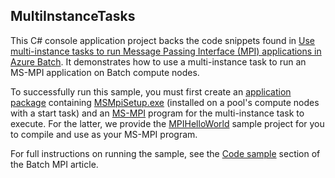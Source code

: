 ## MultiInstanceTasks

This C# console application project backs the code snippets found in [Use
multi-instance tasks to run Message Passing Interface (MPI) applications in
Azure Batch][batch_mpi]. It demonstrates how to use a multi-instance task to
run an MS-MPI application on Batch compute nodes.

To successfully run this sample, you must first create an
[application package][batch_app_pkg] containing [MSMpiSetup.exe][msmpi_msdn]
(installed on a pool's compute nodes with a start task) and an
[MS-MPI][msmpi_howto] program for the multi-instance task to execute. For the
latter, we provide the [MPIHelloWorld](./MPIHelloWorld) sample project for you
to compile and use as your MS-MPI program.

For full instructions on running the sample, see the
[Code sample][batch_mpi_sample] section of the Batch MPI article.

[batch_app_pkg]: https://azure.microsoft.com/documentation/articles/batch-application-packages/
[batch_mpi]: https://azure.microsoft.com/documentation/articles/batch-mpi/
[batch_mpi_sample]: https://azure.microsoft.com/documentation/articles/batch-mpi/#code-sample
[msmpi_howto]: http://blogs.technet.com/b/windowshpc/archive/2015/02/02/how-to-compile-and-run-a-simple-ms-mpi-program.aspx
[msmpi_msdn]: https://msdn.microsoft.com/library/bb524831.aspx
